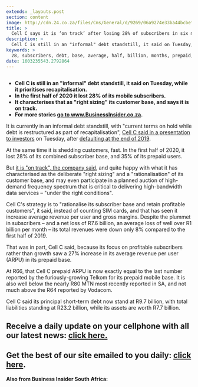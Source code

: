 ```yaml
--- 
extends: _layouts.post 
section: content 
image: http://cdn.24.co.za/files/Cms/General/d/9269/06a9274e33ba44bcbefaf75aa4237caf.png 
title: > 
  Cell C says it is ‘on track’ after losing 28% of subscribers in six months 
description: > 
  Cell C is still in an "informal" debt standstill, it said on Tuesday, while it prioritises recapitalisation.In the first half of 2020, it lost 28% of its combined subscriber base, and 35% of its prepaid users.That was in part, Cell C said, because its focus on profitable subscribers rather than growth saw a 27% increase in its average revenue per user (ARPU) in its prepaid base.At R66, that Cell C prepaid ARPU is now exactly equal to the last number reported by the furiously-growing Telkom for its prepaid mobile base.Cell C said its principal short-term debt now stand at R9.7 billion, with total liabilities standing at R23.2 billion, while its assets are worth R7.7 billion. 
keywords: > 
  28, subscribers, debt, base, average, half, billion, months, prepaid, right, c, track, reported, losing, cell 
date: 1603235543.2792864 
--- 
```

<div><img alt="" src="https://cdn.24.co.za/files/Cms/General/d/9269/06a9274e33ba44bcbefaf75aa4237caf.png" title=""><p class="img_accreditation"><p class="source"></p><p class="photographer"></p></p><ul><li><strong>Cell C is still in an "informal" debt standstill, it said on Tuesday, while it prioritises recapitalisation.</strong></li><li><strong>In the first half of 2020 it lost 28% of its mobile subscribers.</strong></li><li><strong>It characterises&#160;that as "right sizing" its customer base, and says it is on track.</strong></li><li><strong>For more stories <a href="https://www.businessinsider.co.za/" target="_blank">go to www.BusinessInsider.co.za</a>.</strong></li></ul><p></p><p></p><p>It is currently in an informal debt standstill, with "current terms on hold while debt is restructured as part of recapitalisation", <a href="https://www.cellc.co.za/cellc/static-content/PDF/investorRelations/Interim_Financial_Results_2020.pdf">Cell C said in a presentation to investors</a> on Tuesday, after <a href="https://www.businessinsider.co.za/cell-c-defaulted-on-a-r27-billion-loan-2020-1" target="_blank">defaulting at the end of 2019</a>.</p><p id="ad-fluid-1">&#13;
                                         &#13;
                                    </p>&#13;
                                <p>At the same time it is shedding customers, fast. In the first half of 2020, it lost 28% of its combined subscriber base, and 35% of its prepaid users.</p><p id="fourth-par-video"></p><p>But <a href="https://www.cellc.co.za/cellc/newsroom-detail/shift-in-strategic-focus" target="_blank">it is "on track", the company said</a>, and quite happy with what it has characterised as the deliberate "right sizing" and a "rationalisation" of its customer base, and may even participate in a planned auction of high-demand frequency spectrum that is critical to delivering high-bandwidth data services &#8211; "under the right conditions".</p><p id="ad-300x250-1">&#13;
                                         &#13;
                                    </p>&#13;
                                <p>Cell C's strategy is to "rationalise its subscriber base and retain profitable customers", it said, instead of counting SIM cards, and that has seen it increase average revenue per user and gross margins. Despite the plummet in subscribers &#8211; and a net loss of R7.6 billion, an average loss of well over R1 billion per month &#8211; its total revenues were down only 8% compared to the first half of 2019.</p><p>That was in part, Cell C said, because its focus on profitable subscribers rather than growth saw a 27% increase in its average revenue per user (ARPU) in its prepaid base.</p><p>At R66, that Cell C prepaid ARPU is now exactly equal to the last number reported by the furiously-growing Telkom for its prepaid mobile base. It is also well below the nearly R80 MTN most recently reported in SA, and not much above the R64 reported by Vodacom.</p><p>Cell C said its principal short-term debt now stand at R9.7 billion, with total liabilities standing at R23.2 billion, while its assets are worth R7.7 billion.</p><h2>Receive a daily update on your cellphone with all our latest news:&#160;<a href="https://www.businessinsider.co.za/whatsapp-newsletter/" target="_blank">click here.</a></h2><h2><strong>Get the best of our site emailed to you daily:&#160;</strong><a href="https://www.businessinsider.co.za/Newsletter/Signup" target="_blank">click here</a><strong>.</strong></h2><p><strong>Also from Business Insider South Africa:</strong></p><p></p>&#13;
            </div>